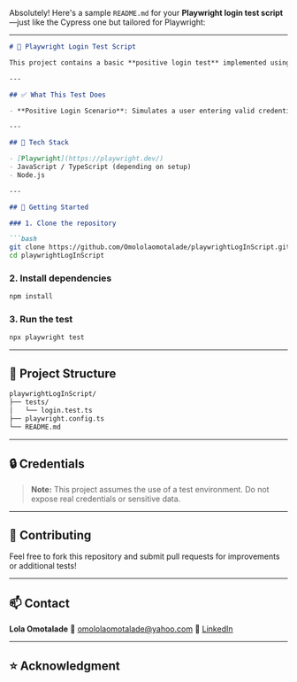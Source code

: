 Absolutely! Here's a sample `README.md` for your **Playwright login test script**—just like the Cypress one but tailored for Playwright:

---

````markdown
# 🔐 Playwright Login Test Script

This project contains a basic **positive login test** implemented using [Playwright](https://playwright.dev/), an end-to-end testing framework by Microsoft. It is designed to verify successful login functionality on a web application.

---

## ✅ What This Test Does

- **Positive Login Scenario**: Simulates a user entering valid credentials and verifies successful authentication.

---

## 🧰 Tech Stack

- [Playwright](https://playwright.dev/)
- JavaScript / TypeScript (depending on setup)
- Node.js

---

## 🚀 Getting Started

### 1. Clone the repository

```bash
git clone https://github.com/Omololaomotalade/playwrightLogInScript.git
cd playwrightLogInScript
````

### 2. Install dependencies

```bash
npm install
```

### 3. Run the test

```bash
npx playwright test
```

---

## 📂 Project Structure

```bash
playwrightLogInScript/
├── tests/
│   └── login.test.ts
├── playwright.config.ts
└── README.md
```

---

## 🔒 Credentials

> **Note:** This project assumes the use of a test environment. Do not expose real credentials or sensitive data.

---

## 🙌 Contributing

Feel free to fork this repository and submit pull requests for improvements or additional tests!

---

## 📫 Contact

**Lola Omotalade**
📧 [omololaomotalade@yahoo.com](mailto:omololaomotalade@yahoo.com)
🔗 [LinkedIn](https://www.linkedin.com/in/omololaomotalade)

---

## ⭐️ Acknowledgment
